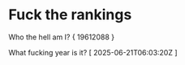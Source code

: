 # Fuck the rankings

Who the hell am I?
{ 19612088 }

What fucking year is it?
[ 2025-06-21T06:03:20Z ]
